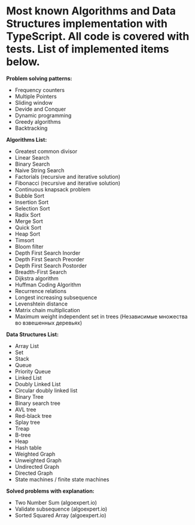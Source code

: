 # Most known Algorithms and Data Structures implementation with TypeScript. All code is covered with tests. List of implemented items below.
**Problem solving patterns:**
* Frequency counters
* Multiple Pointers
* Sliding window 
* Devide and Conquer 
* Dynamic programming 
* Greedy algorithms 
* Backtracking

**Algorithms List:**
* Greatest common divisor 
* Linear Search
* Binary Search
* Naive String Search
* Factorials (recursive and iterative solution) 
* Fibonacci (recursive and iterative solution) 
* Continuous knapsack problem
* Bubble Sort
* Insertion Sort
* Selection Sort
* Radix Sort
* Merge Sort 
* Quick Sort 
* Heap Sort
* Timsort
* Bloom filter
* Depth First Search Inorder
* Depth First Search Preorder
* Depth First Search Postorder
* Breadth-First Search
* Dijkstra algorithm 
* Huffman Coding Algorithm
* Recurrence relations
* Longest increasing subsequence
* Levenshtein distance
* Matrix chain multiplication 
* Maximum weight independent set in trees (Независимые множества во взвешенных деревьях)

**Data Structures List:** 
* Array List
* Set
* Stack
* Queue
* Priority Queue
* Linked List 
* Doubly Linked List
* Circular doubly linked list
* Binary Tree 
* Binary search tree
* AVL tree
* Red-black tree
* Splay tree
* Treap
* B-tree
* Heap
* Hash table 
* Weighted Graph
* Unweighted Graph
* Undirected Graph
* Directed Graph
* State machines / finite state machines 

**Solved problems with explanation:**
* Two Number Sum (algoexpert.io)
* Validate subsequence (algoexpert.io)
* Sorted Squared Array (algoexpert.io)

